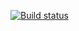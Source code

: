 [![Build status](https://ci.appveyor.com/api/projects/status/9od381n23nibf4jn?svg=true)](https://ci.appveyor.com/project/demi87/aqa2-3-patterns)